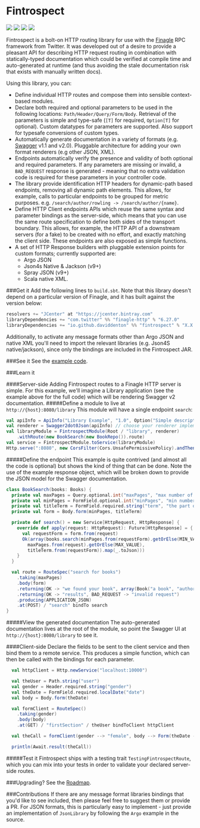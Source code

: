 Fintrospect 
===========
<a href="https://travis-ci.org/daviddenton/fintrospect" target="_top"><img src="https://travis-ci.org/daviddenton/fintrospect.svg?branch=master"/></a> 
<a href="http://codecov.io/github/daviddenton/fintrospect?branch=master" target="_top"><img src="http://codecov.io/github/daviddenton/fintrospect/coverage.svg?branch=master"/></a> 
<a href="https://bintray.com/daviddenton/maven/fintrospect/_latestVersion" target="_top"><img src="https://api.bintray.com/packages/daviddenton/maven/fintrospect/images/download.svg"/></a> 
<a href="https://bintray.com/daviddenton/maven/fintrospect/view?source=watch" target="_top"><img src="https://www.bintray.com/docs/images/bintray_badge_color.png"/></a> 

Fintrospect is a bolt-on HTTP routing library for use with the <a href="http://twitter.github.io/finagle/" target="_top">Finagle</a>  RPC framework from Twitter. It was developed out of a desire to provide a pleasant API for describing HTTP request routing in combination with statically-typed documentation which could be verified at compile time and auto-generated at runtime (and thus avoiding the stale documentation risk that exists with manually written docs).

Using this library, you can:
- Define individual HTTP routes and compose them into sensible context-based modules.
- Declare both required and optional parameters to be used in the following locations: ```Path/Header/Query/Form/Body```. Retrieval of the parameters is simple and type-safe (```[T]``` for required, ```Option[T]``` for optional). Custom datatypes 
for parameters are supported. Also support for typesafe conversions of custom types.
- Automatically generate documentation in a variety of formats (e.g. <a href="http://swagger.io/" target="_top">Swagger</a> v1.1 and v2.0). Pluggable architecture for adding your own format renderers (e.g other JSON, XML).
- Endpoints automatically verify the presence and validity of both optional and required parameters. If any parameters are missing or invalid, a ```BAD_REQUEST``` response is generated - meaning that no extra validation code is required for these parameters in your controller code.
- The library provide identification HTTP headers for dynamic-path based endpoints, removing all dynamic path elements. This allows, for example, calls to particular endpoints to be grouped for metric purposes. e.g. ```/search/author/rowling -> /search/author/{name}```.
- Define HTTP Client endpoints APIs which reuse the same syntax and parameter bindings as the server-side, which means that you can use the same route specification to define both sides of the transport boundary. This allows, for example, 
the HTTP API of a downstream servers (for a fake) to be created with no effort, and exactly matching the client side. These endpoints are also exposed as simple functions.
- A set of HTTP Response builders with pluggable extension points for custom formats; currently supported are:
  - Argo JSON
  - Json4s Native & Jackson (v9+)
  - Spray JSON (v9+)
  - Scala native XML.

###Get it
Add the following lines to ```build.sbt```. Note that this library doesn't depend on a particular version of Finagle,
and it has built against the version below:

```scala
resolvers += "JCenter" at "https://jcenter.bintray.com"
libraryDependencies += "com.twitter" %% "finagle-http" % "6.27.0"
libraryDependencies += "io.github.daviddenton" %% "fintrospect" % "X.X.X"
```

Additionally, to activate any message formats other than Argo JSON and native XML you'll need to import the relevant libraries (e.g. Json4S native/jackson), since only the bindings are included in the Fintrospect JAR.

###See it
See the <a href="https://github.com/daviddenton/fintrospect/tree/master/src/test/scala/examples" target="_top">example code</a>.

###Learn it

####Server-side
Adding Fintrospect routes to a Finagle HTTP server is simple. For this example, we'll imagine a Library application (see the example above for the full code) which will be rendering Swagger v2 documentation.
#####Define a module to live at ```http://{host}:8080/library```
This module will have a single endpoint ```search```:

```scala
val apiInfo = ApiInfo("Library Example", "1.0", Option("Simple description"))
val renderer = Swagger2dot0Json(apiInfo) // choose your renderer implementation
val libraryModule = FintrospectModule(Root / "library", renderer)
    .withRoute(new BookSearch(new BookRepo()).route)
val service = FintrospectModule.toService(libraryModule)
Http.serve(":8080", new CorsFilter(Cors.UnsafePermissivePolicy).andThen(service))
```

#####Define the endpoint
This example is quite contrived (and almost all the code is optional) but shows the kind of thing that can be done. Note the use of the example response object, which will be broken down to provide the JSON model for the Swagger documentation.

```scala
class BookSearch(books: Books) {
  private val maxPages = Query.optional.int("maxPages", "max number of pages in book")
  private val minPages = FormField.optional.int("minPages", "min number of pages in book")
  private val titleTerm = FormField.required.string("term", "the part of the title to look for")
  private val form = Body.form(minPages, titleTerm)

  private def search() = new Service[HttpRequest, HttpResponse] {
    override def apply(request: HttpRequest): Future[HttpResponse] = {
      val requestForm = form.from(request)
      Ok(array(books.search(minPages.from(requestForm).getOrElse(MIN_VALUE),
        maxPages.from(request).getOrElse(MAX_VALUE),
        titleTerm.from(requestForm)).map(_.toJson)))
    }
  }

  val route = RouteSpec("search for books")
    .taking(maxPages)
    .body(form)
    .returning(OK -> "we found your book", array(Book("a book", "authorName", 99).toJson))
    .returning(OK -> "results", BAD_REQUEST -> "invalid request")
    .producing(APPLICATION_JSON)
    .at(POST) / "search" bindTo search
}
```

#####View the generated documentation
The auto-generated documentation lives at the root of the module, so point the Swagger UI at ```http://{host}:8080/library``` to see it.

####Client-side
Declare the fields to be sent to the client service and then bind them to a remote service. This produces a simple function, which can then be called with the bindings for each parameter. 
```scala
  val httpClient = Http.newService("localhost:10000")

  val theUser = Path.string("user")
  val gender = Header.required.string("gender")
  val theDate = FormField.required.localDate("date")
  val body = Body.form(theDate)

  val formClient = RouteSpec()
    .taking(gender)
    .body(body)
    .at(GET) / "firstSection" / theUser bindToClient httpClient

  val theCall = formClient(gender --> "female", body --> Form(theDate --> LocalDate.of(2015, 1, 1)), theUser --> System.getenv("USER"))

  println(Await.result(theCall))
```

#####Test it
Fintrospect ships with a testing trait ```TestingFintrospectRoute```, which you can mix into your tests in order to validate your declared server-side routes.

###Upgrading?
See the <a href="https://github.com/daviddenton/fintrospect/blob/master/RELEASE.md" target="_top">Roadmap</a>.

###Contributions
If there are any message format libraries bindings that you'd like to see included, then please feel free to suggest them or provide a PR. For JSON formats, this 
is particularly easy to implement - just provide an implementation of ```JsonLibrary``` by following the ```Argo``` example in the source.